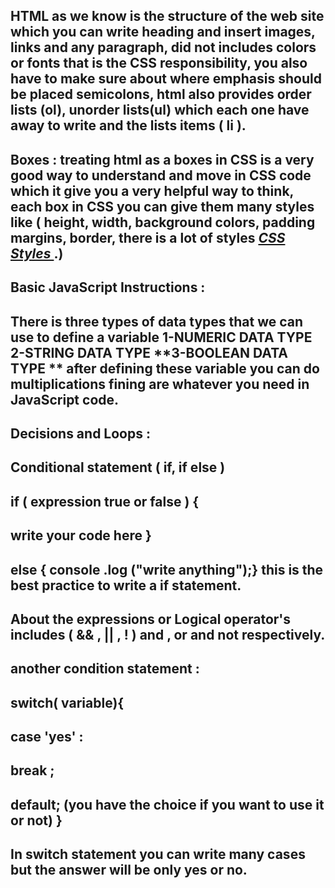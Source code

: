 ## HTML as we know is the structure of the web site which you can write heading and insert images, links and any paragraph, did not includes colors or fonts that is the CSS responsibility, you also have to make sure about where emphasis should be placed semicolons, html also provides order lists (ol), unorder lists(ul) which each one have away to write and the lists items ( li ).
## Boxes : treating html as a boxes in CSS is a very good way to understand and move in CSS code which it give you a very helpful way to think, each box in CSS you can give them many styles like ( height, width, background colors, padding margins, border, there is a lot of styles *[ CSS Styles ](https://www.w3schools.com/css/css_align.asp)*.)
## Basic JavaScript Instructions :
## There is three types of data types that we can use to define a variable **1-NUMERIC DATA TYPE** **2-STRING DATA TYPE** **3-BOOLEAN DATA TYPE ** after defining these variable you can do multiplications fining are whatever you need in JavaScript code.
## Decisions and Loops :
## Conditional statement ( if, if else ) 
## if ( expression true or false ) {
## write your code here }
## else { console .log ("write anything");} this is the best practice to write a if statement.
## About the expressions or Logical operator's includes ( && , || , ! ) and , or and not respectively.
## another condition statement :
## switch( variable){
## case 'yes' : 
## break ; 
## default; (you have the choice if you want to use it or not) }
## In switch statement you can write many cases but the answer will be only yes or no.